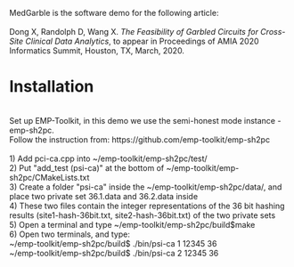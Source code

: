   MedGarble is the software demo for the following article:<br/><br/>
  Dong X, Randolph D, Wang X. *The Feasibility of Garbled Circuits for Cross-Site Clinical Data Analytics*,
  to appear in Proceedings of AMIA 2020 Informatics Summit, Houston, TX, March, 2020.
  <br/>
  # Installation
  <br/>
  Set up EMP-Toolkit, in this demo we use the semi-honest mode instance - emp-sh2pc. 
  <br/>Follow the instruction from: https://github.com/emp-toolkit/emp-sh2pc
  <br/><br/>
  1) Add pci-ca.cpp into ~/emp-toolkit/emp-sh2pc/test/
  <br/>
  2) Put "add_test (psi-ca)" at the bottom of ~/emp-toolkit/emp-sh2pc/CMakeLists.txt 
  <br/>
  3) Create a folder "psi-ca" inside the ~/emp-toolkit/emp-sh2pc/data/, and place two private set 36.1.data and 36.2.data inside
  <br/>
  4) These two files contain the integer representations of the 36 bit hashing results (site1-hash-36bit.txt, site2-hash-36bit.txt) of the two private sets
  <br/>
  5) Open a terminal and type ~/emp-toolkit/emp-sh2pc/build$make
  <br/>
  6) Open two terminals, and type:
  <br/>
  ~/emp-toolkit/emp-sh2pc/build$ ./bin/psi-ca 1 12345 36
  <br/>
  ~/emp-toolkit/emp-sh2pc/build$ ./bin/psi-ca 2 12345 36
  <br/>
